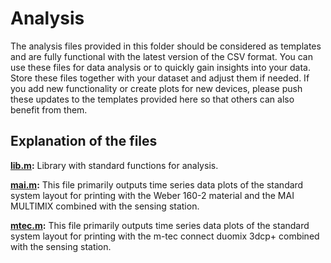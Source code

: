 # Analysis

The analysis files provided in this folder should be considered as templates and are fully functional with the latest version of the CSV format. You can use these files for data analysis or to quickly gain insights into your data. Store these files together with your dataset and adjust them if needed. If you add new functionality or create plots for new devices, please push these updates to the templates provided here so that others can also benefit from them.

## Explanation of the files

**[lib.m](lib.m):** Library with standard functions for analysis. 

**[mai.m](mai.m):** This file primarily outputs time series data plots of the standard system layout for printing with the Weber 160-2 material and the MAI MULTIMIX combined with the sensing station.

**[mtec.m](mtec.m):** This file primarily outputs time series data plots of the standard system layout for printing with the m-tec connect duomix 3dcp+ combined with the sensing station.
